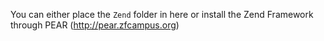 You can either place the `Zend` folder in here or install the Zend Framework through PEAR (http://pear.zfcampus.org)
